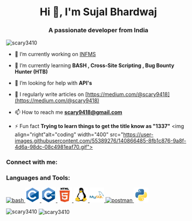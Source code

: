 <h1 align="center">Hi 👋, I'm Sujal Bhardwaj</h1>
<h3 align="center">A passionate developer from India</h3>

<p align="left"> <img src="https://komarev.com/ghpvc/?username=scary3410&label=Profile%20views&color=0e75b6&style=flat" alt="scary3410" /> </p>

- 🔭 I’m currently working on [INFMS](https://github.com/scary3410/INFMS)

- 🌱 I’m currently learning **BASH , Cross-Site Scripting , Bug Bounty Hunter (HTB)**

- 🤝 I’m looking for help with **API's**

- 📝 I regularly write articles on [https://medium.com/@scary9418](https://medium.com/@scary9418)

- 📫 How to reach me **scary9418@gmail.com**

- ⚡ Fun fact **Trying to learn things to get the title know as "1337"**
<img align="right"alt="coding" width="400" src="https://user-images.githubusercontent.com/55389276/140866485-8fb1c876-9a8f-4d6a-98dc-08c4981eaf70.gif">
<h3 align="left">Connect with me:</h3>
<p align="left">
</p>

<h3 align="left">Languages and Tools:</h3>

<p align="left"> <a href="https://www.gnu.org/software/bash/" target="_blank" rel="noreferrer"> <img src="https://www.vectorlogo.zone/logos/gnu_bash/gnu_bash-icon.svg" alt="bash" width="40" height="40"/> </a> <a href="https://www.cprogramming.com/" target="_blank" rel="noreferrer"> <img src="https://raw.githubusercontent.com/devicons/devicon/master/icons/c/c-original.svg" alt="c" width="40" height="40"/> </a> <a href="https://www.w3schools.com/cpp/" target="_blank" rel="noreferrer"> <img src="https://raw.githubusercontent.com/devicons/devicon/master/icons/cplusplus/cplusplus-original.svg" alt="cplusplus" width="40" height="40"/> </a> <a href="https://www.w3.org/html/" target="_blank" rel="noreferrer"> <img src="https://raw.githubusercontent.com/devicons/devicon/master/icons/html5/html5-original-wordmark.svg" alt="html5" width="40" height="40"/> </a> <a href="https://www.linux.org/" target="_blank" rel="noreferrer"> <img src="https://raw.githubusercontent.com/devicons/devicon/master/icons/linux/linux-original.svg" alt="linux" width="40" height="40"/> </a> <a href="https://www.mysql.com/" target="_blank" rel="noreferrer"> <img src="https://raw.githubusercontent.com/devicons/devicon/master/icons/mysql/mysql-original-wordmark.svg" alt="mysql" width="40" height="40"/> </a> <a href="https://postman.com" target="_blank" rel="noreferrer"> <img src="https://www.vectorlogo.zone/logos/getpostman/getpostman-icon.svg" alt="postman" width="40" height="40"/> </a> <a href="https://www.python.org" target="_blank" rel="noreferrer"> <img src="https://raw.githubusercontent.com/devicons/devicon/master/icons/python/python-original.svg" alt="python" width="40" height="40"/> </a> </p>

<p><img align="left" src="https://github-readme-stats.vercel.app/api/top-langs?username=scary3410&show_icons=true&locale=en&layout=compact" alt="scary3410" /></p>

<p>&nbsp;<img align="center" src="https://github-readme-stats.vercel.app/api?username=scary3410&show_icons=true&locale=en" alt="scary3410" /></p>


